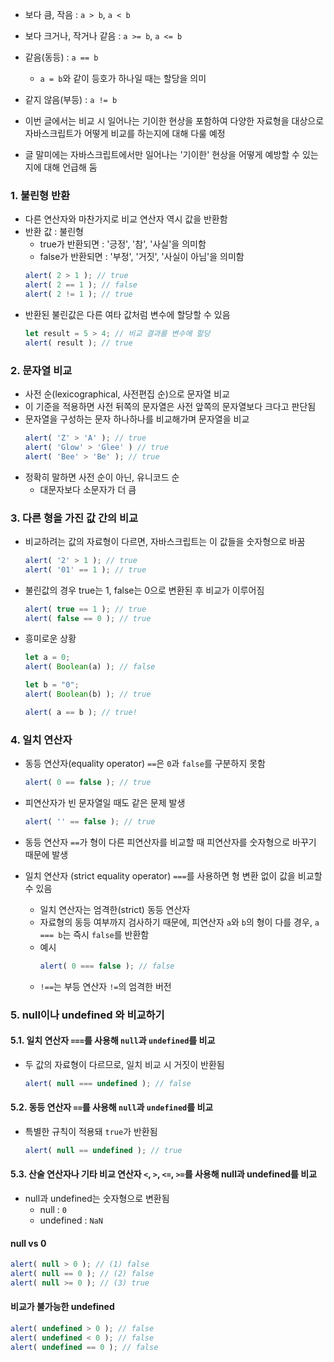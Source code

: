 - 보다 큼, 작음 : `a > b`, `a < b`
- 보다 크거나, 작거나 같음 : `a >= b`, `a <= b`
- 같음(동등) : `a == b`
    - `a = b`와 같이 등호가 하나일 때는 할당을 의미
- 같지 않음(부등) : `a != b`

- 이번 글에서는 비교 시 일어나는 기이한 현상을 포함하여 다양한 자료형을 대상으로 자바스크립트가 어떻게 비교를 하는지에 대해 다룰 예정
- 글 말미에는 자바스크립트에서만 일어나는 '기이한' 현상을 어떻게 예방할 수 있는지에 대해 언급해 둠

### 1. 불린형 반환
- 다른 연산자와 마찬가지로 비교 연산자 역시 값을 반환함
- 반환 값 : 불린형
    - true가 반환되면 : '긍정', '참', '사실'을 의미함
    - false가 반환되면 : '부정', '거짓', '사실이 아님'을 의미함
    ``` javascript
    alert( 2 > 1 ); // true
    alert( 2 == 1 ); // false
    alert( 2 != 1 ); // true
    ```
- 반환된 불린값은 다른 여타 값처럼 변수에 할당할 수 있음
    ``` javascript
    let result = 5 > 4; // 비교 결과를 변수에 할당
    alert( result ); // true
    ```

### 2. 문자열 비교
- 사전 순(lexicographical, 사전편집 순)으로 문자열 비교
- 이 기준을 적용하면 사전 뒤쪽의 문자열은 사전 앞쪽의 문자열보다 크다고 판단됨
- 문자열을 구성하는 문자 하나하나를 비교해가며 문자열을 비교
    ``` javascript
    alert( 'Z' > 'A' ); // true
    alert( 'Glow' > 'Glee' ) // true
    alert( 'Bee' > 'Be' ); // true
    ```
- 정확히 말하면 사전 순이 아닌, 유니코드 순
    - 대문자보다 소문자가 더 큼

### 3. 다른 형을 가진 값 간의 비교
- 비교하려는 값의 자료형이 다르면, 자바스크립트는 이 값들을 숫자형으로 바꿈
    ``` javascript
    alert( '2' > 1 ); // true
    alert( '01' == 1 ); // true
    ```
- 불린값의 경우 true는 1, false는 0으로 변환된 후 비교가 이루어짐
    ``` javascript
    alert( true == 1 ); // true
    alert( false == 0 ); // true
    ```

- 흥미로운 상황
    ``` javascript
    let a = 0;
    alert( Boolean(a) ); // false

    let b = "0";
    alert( Boolean(b) ); // true

    alert( a == b ); // true!
    ```

### 4. 일치 연산자
- 동등 연산자(equality operator) `==`은 `0`과 `false`를 구분하지 못함
    ``` javascript
    alert( 0 == false ); // true
    ```
- 피연산자가 빈 문자열일 때도 같은 문제 발생
    ``` javascript
    alert( '' == false ); // true
    ```

- 동등 연산자 `==`가 형이 다른 피연산자를 비교할 때 피연산자를 숫자형으로 바꾸기 때문에 발생

- 일치 연산자 (strict equality operator) `===`를 사용하면 형 변환 없이 값을 비교할 수 있음
    - 일치 연산자는 엄격한(strict) 동등 연산자
    - 자료형의 동등 여부까지 검사하기 때문에, 피연산자 `a`와 `b`의 형이 다를 경우, `a === b`는 즉시 `false`를 반환함
    - 예시
        ``` javascript
        alert( 0 === false ); // false
        ```
    - `!==`는 부등 연산자 `!=`의 엄격한 버전

### 5. null이나 undefined 와 비교하기

#### 5.1. 일치 연산자 `===`를 사용해 `null`과 `undefined`를 비교
- 두 값의 자료형이 다르므로, 일치 비교 시 거짓이 반환됨
    ``` javascript
    alert( null === undefined ); // false
    ```

#### 5.2. 동등 연산자 `==`를 사용해 `null`과 `undefined`를 비교
- 특별한 규칙이 적용돼 `true`가 반환됨
    ``` javascript
    alert( null == undefined ); // true
    ```

#### 5.3. 산술 연산자나 기타 비교 연산자 `<`, `>`, `<=`, `>=`를 사용해 null과 undefined를 비교
- null과 undefined는 숫자형으로 변환됨
    - null : `0`
    - undefined : `NaN`

#### null vs 0
``` javascript
alert( null > 0 ); // (1) false
alert( null == 0 ); // (2) false
alert( null >= 0 ); // (3) true
```

#### 비교가 불가능한 undefined
``` javascript
alert( undefined > 0 ); // false
alert( undefined < 0 ); // false
alert( undefined == 0 ); // false
```